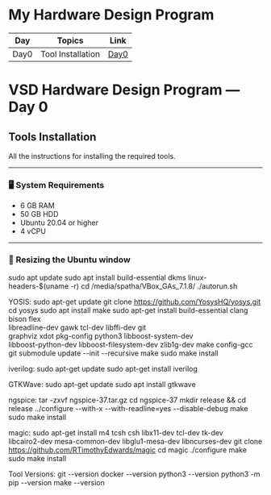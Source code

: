 # My Hardware Design Program

|  Day |       Topics      |          Link          |
|------|-------------------|------------------------|
| Day0 | Tool Installation | [Day0](Day0/README.md) |



# VSD Hardware Design Program — Day 0  
## Tools Installation

All the instructions for installing the required tools.

---

### 🖥️ System Requirements
- 6 GB RAM  
- 50 GB HDD  
- Ubuntu 20.04 or higher  
- 4 vCPU  

---

### 🔧 Resizing the Ubuntu window

sudo apt update
sudo apt install build-essential dkms linux-headers-$(uname -r)
cd /media/spatha/VBox_GAs_7.1.8/
./autorun.sh

YOSIS:
sudo apt-get update
git clone https://github.com/YosysHQ/yosys.git
cd yosys
sudo apt install make
sudo apt-get install build-essential clang bison flex \
    libreadline-dev gawk tcl-dev libffi-dev git \
    graphviz xdot pkg-config python3 libboost-system-dev \
    libboost-python-dev libboost-filesystem-dev zlib1g-dev
make config-gcc
git submodule update --init --recursive
make
sudo make install

iverilog:
sudo apt-get update
sudo apt-get install iverilog

GTKWave:
sudo apt-get update
sudo apt install gtkwave

ngspice:
tar -zxvf ngspice-37.tar.gz
cd ngspice-37
mkdir release && cd release
../configure  --with-x --with-readline=yes --disable-debug
make
sudo make install


magic:
sudo apt-get install m4 tcsh csh libx11-dev tcl-dev tk-dev \
    libcairo2-dev mesa-common-dev libglu1-mesa-dev libncurses-dev
git clone https://github.com/RTimothyEdwards/magic
cd magic
./configure
make
sudo make install


Tool Versions:
git --version
docker --version
python3 --version
python3 -m pip --version
make --version







